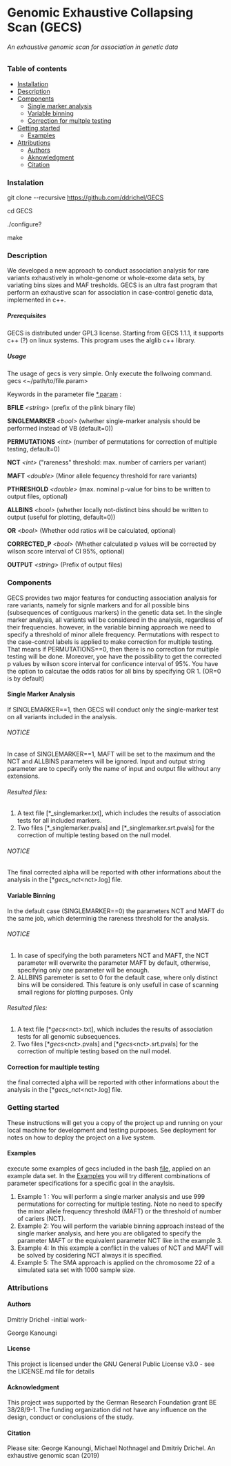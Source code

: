 
# Genomic Exhaustive Collapsing Scan (GECS)
 ###### _An exhaustive genomic scan for association in genetic data_

### Table of contents
* [Installation](#Instalation)
* [Description](#Description)
* [Components](#Components)
  * [Single marker analysis](#Single)
  * [Variable binning](#Variable)
  * [Correction for multple testing](#Correction)
* [Getting started](#Getting)
  * [Examples](#Examples)
* [Attributions](#Attributions)
  * [Authors](#Authors)
  * [Aknowledgment](#Acknowledgment)
  * [Citation](#Citation)

### Instalation

git clone --recursive https://github.com/ddrichel/GECS

cd GECS

./configure?

make

### Description 
We developed a new approach to conduct association analysis for rare variants exhaustively in whole-genome or whole-exome data sets, by variating bins sizes and MAF tresholds. GECS is an ultra fast program that perform an exhaustive scan for association in case-control genetic data, implemented in c++.

##### Prerequisites

GECS is distributed under GPL3 license. Starting from GECS 1.1.1, it supports c++ (?) on linux systems.
This program uses the alglib c++ library.

##### Usage

The usage of gecs is very simple. Only execute the follwoing command.
gecs <~/path/to/file.param>

Keywords in the parameter file [\*.param](https://github.com/ddrichel/GECS/tree/master/Docs/DATA/example_1.param) :

**BFILE** _\<string\>_         (prefix of the plink binary file) 

**SINGLEMARKER**	_\<bool\>_		  (whether single-marker analysis should be performed instead of VB (default=0))   

**PERMUTATIONS**	_\<int\>_		   (number of permutations for correction of multiple testing, default=0) 

**NCT**		_\<int\>_		           ("rareness" threshold: max. number of carriers per variant)

**MAFT** _\<double\>_          (Minor allele fequency threshold for rare variants) 

**PTHRESHOLD**	_\<double\>_		  (max. nominal p-value for bins to be written to output files, optional)

**ALLBINS**		_\<bool\>_		      (whether locally not-distinct bins should be written to output (useful for plotting, default=0))

**OR**		_\<bool\>_		           (Whether odd ratios will be calculated, optional)

**CORRECTED_P** _\<bool\>_     (Whether calculated p values will be corrected by wilson score interval of CI 95%, optional) 

**OUTPUT**		_\<string\>_ 		    (Prefix of output files)

### Components

GECS provides two major features for conducting association analysis for rare variants, namely for signle markers and for all possible bins (subsequences of contiguous markers) in the genetic data set. In the single marker analysis, all variants will be considered in the analysis, regardless of their frequencies. however, in the variable binning approach we need to specify a threshold of minor allele frequency. Permutations with respect to the case-control labels is applied to make correction for multiple testing. That means if PERMUTATIONS==0, then there is no correction for multiple testing will be done. Moreover, yoe have the possibility to get the corrected p values by wilson score interval for conficence interval of 95%. You have the option to calcutae the odds ratios for all bins by specifying OR 1. (OR=0 is by default)

#### Single Marker Analysis
If SINGLEMARKER==1, then GECS will conduct only the single-marker test on all variants included in the analysis.

###### *NOTICE* 

In case of SINGLEMARKER==1, MAFT will be set to the maximum and the NCT and ALLBINS parameters will be ignored.
Input and output string parameter are to cpecify only the name of input and output file without any extensions.
###### Resulted files:
1. A text file \[\*_singlemarker.txt\], which includes the results of association tests for all included markers.
2. Two files \[\*_singlemarker.pvals\] and \[\*_singlemarker.srt.pvals\] for the correction of multiple testing based on the null model.
###### *NOTICE* 

The final corrected alpha will be reported with other informations about the analysis in the \[\*_gecs_nct_\<nct\>.log\] file.

#### Variable Binning
In the default case (SINGLEMARKER==0) the parameters NCT and MAFT do the same job, which determinig the rareness threshold for the analysis.
###### *NOTICE* 
1) In case of specifying the both parameters NCT and MAFT, the NCT parameter will overwrite the parameter MAFT by default, otherwise, specifying only one parameter will be enough.
2) ALLBINS paremeter is set to 0 for the default case, where only distinct bins will be considered. This feature is only usefull in case of scanning small regions for plotting purposes.
Only 
###### Resulted files:
1. A text file \[\*_gecs_\<nct\>.txt\], which includes the results of association tests for all genomic subsequences.
2. Two files \[\*_gecs_\<nct\>.pvals\] and \[\*_gecs_\<nct\>.srt.pvals\] for the correction of multiple testing based on the null model.

#### Correction for maultiple testing

the final corrected alpha will be reported with other informations about the analysis in the \[\*_gecs_nct_\<nct\>.log\] file.

### Getting started

These instructions will get you a copy of the project up and running on your local machine for development and testing purposes. See deployment for notes on how to deploy the project on a live system.

#### Examples
execute some examples of gecs included in the bash [file](https://github.com/ddrichel/GECS/blob/master/runSampleCode.sh), applied on an example data set. 
In the [Examples](https://github.com/ddrichel/GECS/tree/master/Docs/DATA) you will try different combinations of parameter specifications for a specific goal in the anaylsis.
1) Example 1 : You will perform a single marker analysis and use 999 permutations for correcting for multiple testing. Note no need to specify the minor allele frequency threshold (MAFT) or the threshold of number of cariers (NCT).
2) Example 2: You will perform the variable binning approach instead of the single marker analysis, and here you are obligated to specify the parameter MAFT or the equivalent parameter NCT like in the example 3.
3) Example 4: In this example a conflict in the values of NCT and MAFT will be solved by cosidering NCT always it is specified.
4) Example 5: The SMA approach is applied on the chromosome 22 of a simulated sata set with 1000 sample size.

### Attributions

#### Authors
Dmitriy Drichel -initial work-

George Kanoungi

#### License
This project is licensed under the GNU General Public License v3.0 - see the LICENSE.md file for details

#### Acknowledgment
This project was supported by the German Research Foundation grant BE 38/28/9-1. The funding organization did not have any influence on the design, conduct or conclusions of the study.

#### Citation
Please site: George Kanoungi, Michael Nothnagel and Dmitriy Drichel. An exhaustive genomic scan (2019)


